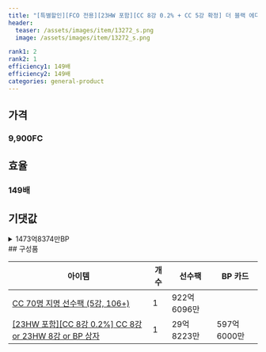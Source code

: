 ```yaml
---
title: "[특별할인][FCO 전용][23HW 포함][CC 8강 0.2% + CC 5강 확정] 더 블랙 에디션 상자"
header:
  teaser: /assets/images/item/13272_s.png
  image: /assets/images/item/13272_s.png

rank1: 2
rank2: 1
efficiency1: 149배
efficiency2: 149배
categories: general-product
---
```



## 가격
### 9,900FC
## 효율
### 149배
## 기댓값
<details>
<summary>1473억8374만BP</summary>
<div markdown="1">
- 선수팩 952억4320만BP
  - 수수료 쿠폰 40% 적용 시 914억3347만BP
  - 수수료 쿠폰 30% 적용 시 876억2374만BP
  - 수수료 쿠폰 20% 적용 시 838억1401만BP
- BP 카드 597억6000만BP

</div>
</details>
## 구성품

|아이템|개수|선수팩|BP 카드|
|---|---|---|---|
|[CC 70명 지명 선수팩 (5강, 106+)](/player/7353)|1|922억6096만||
|[[23HW 포함][CC 8강 0.2%] CC 8강 or 23HW 8강 or BP 상자](/box/7588)|1|29억8223만|597억6000만|
